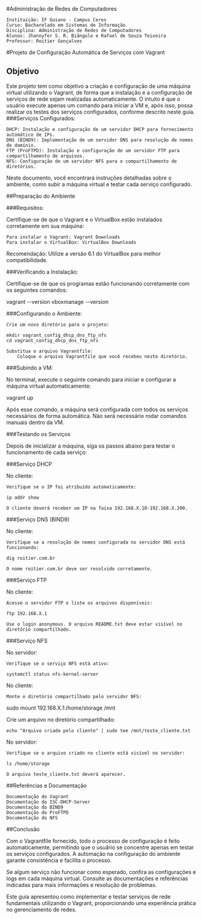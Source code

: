 #Administração de Redes de Computadores

    Instituição: IF Goiano - Campus Ceres
    Curso: Bacharelado em Sistemas de Informação
    Disciplina: Administração de Redes de Computadores
    Alunos: Jhannyfer S. R. Biângulo e Rafael de Souza Teixeira
    Professor: Roitier Gonçalves

#Projeto de Configuração Automática de Serviços com Vagrant

## Objetivo

Este projeto tem como objetivo a criação e configuração de uma máquina virtual utilizando o Vagrant, de forma que a instalação e a configuração de serviços de rede sejam realizadas automaticamente. O intuito é que o usuário execute apenas um comando para iniciar a VM e, após isso, possa realizar os testes dos serviços configurados, conforme descrito neste guia.
###Serviços Configurados:

    DHCP: Instalação e configuração de um servidor DHCP para fornecimento automático de IPs.
    DNS (BIND9): Implementação de um servidor DNS para resolução de nomes de domínio.
    FTP (ProFTPD): Instalação e configuração de um servidor FTP para compartilhamento de arquivos.
    NFS: Configuração de um servidor NFS para o compartilhamento de diretórios.

Neste documento, você encontrará instruções detalhadas sobre o ambiente, como subir a máquina virtual e testar cada serviço configurado.

##Preparação do Ambiente

###Requisitos:

Certifique-se de que o Vagrant e o VirtualBox estão instalados corretamente em sua máquina:

    Para instalar o Vagrant: Vagrant Downloads
    Para instalar o VirtualBox: VirtualBox Downloads

Recomendação: Utilize a versão 6.1 do VirtualBox para melhor compatibilidade.

###Verificando a Instalação:

Certifique-se de que os programas estão funcionando corretamente com os seguintes comandos:

vagrant --version
vboxmanage --version

###Configurando o Ambiente:

    Crie um novo diretório para o projeto:

    mkdir vagrant_config_dhcp_dns_ftp_nfs
    cd vagrant_config_dhcp_dns_ftp_nfs

    Substitua o arquivo Vagrantfile:
        Coloque o arquivo Vagrantfile que você recebeu neste diretório.

###Subindo a VM:

No terminal, execute o seguinte comando para iniciar e configurar a máquina virtual automaticamente:

vagrant up

Após esse comando, a máquina será configurada com todos os serviços necessários de forma automática. Não será necessário rodar comandos manuais dentro da VM.

###Testando os Serviços

Depois de inicializar a máquina, siga os passos abaixo para testar o funcionamento de cada serviço:

###Serviço DHCP

No cliente:

    Verifique se o IP foi atribuído automaticamente:

    ip addr show

    O cliente deverá receber um IP na faixa 192.168.X.10-192.168.X.200.

###Serviço DNS (BIND9)

No cliente:

    Verifique se a resolução de nomes configurada no servidor DNS está funcionando:

    dig roitier.com.br

    O nome roitier.com.br deve ser resolvido corretamente.

###Serviço FTP

No cliente:

    Acesse o servidor FTP e liste os arquivos disponíveis:

    ftp 192.168.X.1

    Use o login anonymous. O arquivo README.txt deve estar visível no diretório compartilhado.

###Serviço NFS

No servidor:

    Verifique se o serviço NFS está ativo:

    systemctl status nfs-kernel-server

No cliente:

    Monte o diretório compartilhado pelo servidor NFS:

sudo mount 192.168.X.1:/home/storage /mnt

Crie um arquivo no diretório compartilhado:

    echo "Arquivo criado pelo cliente" | sudo tee /mnt/teste_cliente.txt

No servidor:

    Verifique se o arquivo criado no cliente está visível no servidor:

    ls /home/storage

    O arquivo teste_cliente.txt deverá aparecer.

##Referências e Documentação

    Documentação do Vagrant
    Documentação do ISC-DHCP-Server
    Documentação do BIND9
    Documentação do ProFTPD
    Documentação do NFS

##Conclusão

Com o Vagrantfile fornecido, todo o processo de configuração é feito automaticamente, permitindo que o usuário se concentre apenas em testar os serviços configurados. A automação na configuração do ambiente garante consistência e facilita o processo.

Se algum serviço não funcionar como esperado, confira as configurações e logs em cada máquina virtual. Consulte as documentações e referências indicadas para mais informações e resolução de problemas.

Este guia apresentou como implementar e testar serviços de rede fundamentais utilizando o Vagrant, proporcionando uma experiência prática no gerenciamento de redes.
